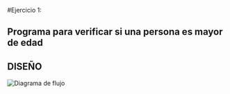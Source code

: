 #Ejercicio 1:

## Programa para verificar si una persona es mayor de edad

## DISEÑO

![Diagrama de flujo](diagrama.png "Diagrama de flujo")